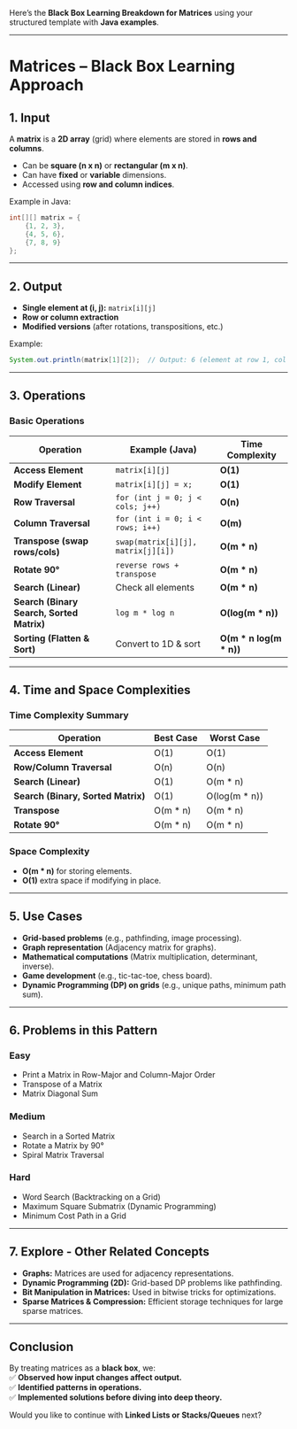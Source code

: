 Here’s the **Black Box Learning Breakdown for Matrices** using your structured template with **Java examples**.

---

# **Matrices – Black Box Learning Approach**

## **1. Input**

A **matrix** is a **2D array** (grid) where elements are stored in **rows and columns**.

- Can be **square (n x n)** or **rectangular (m x n)**.
- Can have **fixed** or **variable** dimensions.
- Accessed using **row and column indices**.

Example in Java:

```java
int[][] matrix = {
    {1, 2, 3},
    {4, 5, 6},
    {7, 8, 9}
};
```

---

## **2. Output**

- **Single element at (i, j):** `matrix[i][j]`
- **Row or column extraction**
- **Modified versions** (after rotations, transpositions, etc.)

Example:

```java
System.out.println(matrix[1][2]);  // Output: 6 (element at row 1, col 2)
```

---

## **3. Operations**

### **Basic Operations**

|Operation|Example (Java)|Time Complexity|
|---|---|---|
|**Access Element**|`matrix[i][j]`|**O(1)**|
|**Modify Element**|`matrix[i][j] = x;`|**O(1)**|
|**Row Traversal**|`for (int j = 0; j < cols; j++)`|**O(n)**|
|**Column Traversal**|`for (int i = 0; i < rows; i++)`|**O(m)**|
|**Transpose (swap rows/cols)**|`swap(matrix[i][j], matrix[j][i])`|**O(m * n)**|
|**Rotate 90°**|`reverse rows + transpose`|**O(m * n)**|
|**Search (Linear)**|Check all elements|**O(m * n)**|
|**Search (Binary Search, Sorted Matrix)**|`log m * log n`|**O(log(m * n))**|
|**Sorting (Flatten & Sort)**|Convert to 1D & sort|**O(m * n log(m * n))**|

---

## **4. Time and Space Complexities**

### **Time Complexity Summary**

|Operation|Best Case|Worst Case|
|---|---|---|
|**Access Element**|O(1)|O(1)|
|**Row/Column Traversal**|O(n)|O(n)|
|**Search (Linear)**|O(1)|O(m * n)|
|**Search (Binary, Sorted Matrix)**|O(1)|O(log(m * n))|
|**Transpose**|O(m * n)|O(m * n)|
|**Rotate 90°**|O(m * n)|O(m * n)|

### **Space Complexity**

- **O(m * n)** for storing elements.
- **O(1)** extra space if modifying in place.

---

## **5. Use Cases**

- **Grid-based problems** (e.g., pathfinding, image processing).
- **Graph representation** (Adjacency matrix for graphs).
- **Mathematical computations** (Matrix multiplication, determinant, inverse).
- **Game development** (e.g., tic-tac-toe, chess board).
- **Dynamic Programming (DP) on grids** (e.g., unique paths, minimum path sum).

---

## **6. Problems in this Pattern**

### **Easy**

- Print a Matrix in Row-Major and Column-Major Order
- Transpose of a Matrix
- Matrix Diagonal Sum

### **Medium**

- Search in a Sorted Matrix
- Rotate a Matrix by 90°
- Spiral Matrix Traversal

### **Hard**

- Word Search (Backtracking on a Grid)
- Maximum Square Submatrix (Dynamic Programming)
- Minimum Cost Path in a Grid

---

## **7. Explore - Other Related Concepts**

- **Graphs:** Matrices are used for adjacency representations.
- **Dynamic Programming (2D):** Grid-based DP problems like pathfinding.
- **Bit Manipulation in Matrices:** Used in bitwise tricks for optimizations.
- **Sparse Matrices & Compression:** Efficient storage techniques for large sparse matrices.

---

## **Conclusion**

By treating matrices as a **black box**, we:  
✅ **Observed how input changes affect output.**  
✅ **Identified patterns in operations.**  
✅ **Implemented solutions before diving into deep theory.**

Would you like to continue with **Linked Lists or Stacks/Queues** next?
